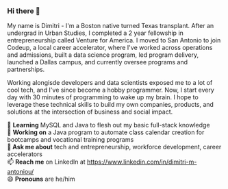 ### Hi there 👋
My name is Dimitri - I'm a Boston native turned Texas transplant. After an undergrad in Urban Studies, I completed a 2 year fellowship in entrepreneurship called Venture for America. I moved to San Antonio to join Codeup, a local career accelerator, where I've worked across operations and admissions, built a data science program, led program delivery, launched a Dallas campus, and currently oversee programs and partnerships.

Working alongisde developers and data scientists exposed me to a lot of cool tech, and I've since become a hobby programmer. Now, I start every day with 30 minutes of programming to wake up my brain. I hope to leverage these technical skills to build my own companies, products, and solutions at the intersection of business and social impact.

🌱 **Learning** MySQL and Java to flesh out my basic full-stack knowledge <br>
🔭 **Working on** a Java program to automate class calendar creation for bootcamps and vocational training programs<br>
**💬 Ask me about** tech and entrepreneurship, workforce development, career accelerators<br>
📫 **Reach me** on LinkedIn at https://www.linkedin.com/in/dimitri-m-antoniou/<br>
😄 **Pronouns** are he/him<br>

<!--
**dimitriantoniou/dimitriantoniou** is a ✨ _special_ ✨ repository because its `README.md` (this file) appears on your GitHub profile.

Here are some ideas to get you started:

- 👯 I’m looking to collaborate on ...
- 🤔 I’m looking for help with ...
- ⚡ Fun fact: 
-->
